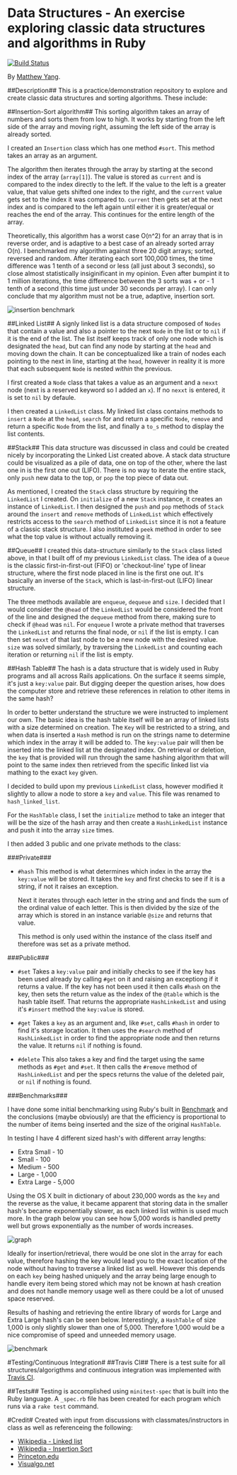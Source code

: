 # Data Structures - An exercise exploring classic data structures and algorithms in Ruby

[![Build Status](https://travis-ci.org/yang70/data-structures-and-algorithms.svg?branch=queue)](https://travis-ci.org/yang70/data-structures-and-algorithms)

By [Matthew Yang](http://www.matthewgyang.com).

##Description##
This is a practice/demonstration repository to explore and create classic data structures and sorting algorithms.  These include:

##Insertion-Sort algorithm##
This sorting algorithm takes an array of numbers and sorts them from low to high.  It works by starting from the left side of the array and moving right, assuming the left side of the array is already sorted.

I created an `Insertion` class which has one method `#sort`.  This method takes an array as an argument.

The algorithm then iterates through the array by starting at the second index of the array (`array[1]`).   The value is stored as `current` and is compared to the index directly to the left.  If the value to the left is a greater value, that value gets shifted one index to the right, and the `current` value gets set to the index it was compared to.  `current` then gets set at the next index and is compared to the left again until either it is greater/equal or reaches the end of the array.  This continues for the entire length of the array.

Theoretically, this algorithm has a worst case O(n^2) for an array that is in reverse order, and is adaptive to a best case of an already sorted array O(n).  I benchmarked my algorithm against three 20 digit arrays; sorted, reversed and random.  After iterating each sort 100,000 times, the time difference was 1 tenth of a second or less (all just about 3 seconds), so close almost statistically insiginificant in my opinion.  Even after bumpint it to 1 million iterations, the time difference between the 3 sorts was + or - 1 tenth of a second (this time just under 30 seconds per array).  I can only conclude that my algorithm must not be a true, adaptive, insertion sort.

![insertion benchmark](https://s3.amazonaws.com/mystufftoshare/ll-benchmark.png)

##Linked List##
A signly linked list is a data structure composed of `Nodes` that contain a value and also a pointer to the next `Node` in the list or to `nil` if it is the end of the list. The list itself keeps track of only one node which is designated the `head`, but can find any node by starting at the `head` and moving down the chain.  It can be conceptualized like a train of nodes each pointing to the next in line, starting at the `head`, however in reality it is more that each subsequent `Node` is nested *within* the previous.

I first created a `Node` class that takes a value as an argument and a `nexxt` node (next is a reserved keyword so I added an `x`).  If no `nexxt` is entered, it is set to `nil` by defaule.

I then created a `LinkedList` class.  My linked list class contains methods to `insert` a `Node` at the `head`, `search` for and return a specific `Node`, `remove` and return a specific `Node` from the list, and finally a `to_s` method to display the list contents.

##Stack##
This data structure was discussed in class and could be created nicely by incorporating the Linked List created above.  A stack data structure could be visualized as a pile of data, one on top of the other, where the last one in is the first one out (LIFO).  There is no way to iterate the entire stack, only `push` new data to the top, or `pop` the top piece of data out.

As mentioned, I created the `Stack` class structure by requiring the `LinkedList` I created.  On `initialize` of a new `Stack` instance, it creates an instance of `LinkedList`.  I then designed the `push` and `pop` methods of `Stack` around the `insert` and `remove` methods of `LinkedList` which effectively restricts access to the `search` method of `LinkedList` since it is not a feature of a classic stack structure.  I also instituted a `peek` method in order to see what the top value is without actually removing it.

##Queue##
I created this data-structure similarly to the `Stack` class listed above, in that I built off of my previous `LinkedList` class.  The idea of a `Queue` is the classic first-in-first-out (FIFO) or 'checkout-line' type of linear structure, where the first node placed in line is the first one out.  It's basically an inverse of the `Stack`, which is last-in-first-out (LIFO) linear structure.

The three methods available are `enqueue`, `dequeue` and `size`.  I decided that I would consider the `@head` of the `LinkedList` would be considered the front of the line and designed the `dequeue` method from there, making sure to check if `@head` was `nil`.  For `enqueue` I wrote a private method that traverses the `LinkedList` and returns the final node, or `nil` if the list is empty.  I can then set `nexxt` of that last node to be a new node with the desired value.  `size` was solved similarly, by traversing the `LinkedList` and counting each iteration or returning `nil` if the list is empty.

##Hash Table##
The hash is a data structure that is widely used in Ruby programs and all across Rails applications.  On the surface it seems simple, it's just a `key:value` pair.  But digging deeper the question arises, how does the computer store and retrieve these references in relation to other items in the same hash?

In order to better understand the structure we were instructed to implement our own.  The basic idea is the hash table itself will be an array of linked lists with a size determined on creation.  The `Key` will be restricted to a string, and when data is inserted a `Hash` method is run on the strings name to determine which index in the array it will be added to.  The `key:value` pair will then be inserted into the linked list at the designated index.  On retrieval or deletion, the `key` that is provided will run through the same hashing algorithm that will point to the same index then retrieved from the specific linked list via mathing to the exact `key` given.

I decided to build upon my previous `LinkedList` class, however modified it slightly to allow a node to store a `key` and `value`.  This file was renamed to `hash_linked_list`.

For the `HashTable` class, I set the `initialize` method to take an integer that will be the size of the hash array and then create a `HashLinkedList` instance and push it into the array `size` times.

I then added 3 public and one private methods to the class:

###Private###
* `#hash` This method is what determines which index in the array the `key:value` will be stored.  It takes the `key` and first checks to see if it is a string, if not it raises an exception.

  Next it iterates through each letter in the string and and finds the sum of the ordinal value of each letter.  This is then divided by the size of the array which is stored in an instance variable `@size` and returns that value.

  This method is only used within the instance of the class itself and therefore was set as a private method.

###Public###

* `#set` Takes a `key:value` pair and initially checks to see if the key has been used already by calling `#get` on it and raising an exceptiong if it returns a value.  If the key has not been used it then calls `#hash` on the key, then sets the return value as the index of the `@table` which is the hash table itself.  That returns the appropriate `HashLinkedList` and using it's `#insert` method the `key:value` is stored.

* `#get` Takes a `key` as an argument and, like `#set`, calls `#hash` in order to find it's storage location.  It then uses the `#search` method of `HashLinkedList` in order to find the appropriate node and then returns the value.  It returns `nil` if nothing is found.

* `#delete` This also takes a key and find the target using the same methods as `#get` and `#set`.  It then calls the `#remove` method of `HashLinkedList` and per the specs returns the value of the deleted pair, or `nil` if nothing is found.

###Benchmarks###

I have done some initial benchmarking using Ruby's built in [Benchmark](http://ruby-doc.org/stdlib-2.2.3/libdoc/benchmark/rdoc/Benchmark.html) and the conclusions (maybe obviously) are that the efficiency is proportional to the number of items being inserted and the size of the original `HashTable`.

In testing I have 4 different sized hash's with different array lengths:


* Extra Small - 10
* Small - 100
* Medium - 500
* Large - 1,000
* Extra Large - 5,000

Using the OS X built in dictionary of about 230,000 words as the `key` and the reverse as the value, it became apparent that storing data in the smaller hash's became exponentially slower, as each linked list within is used much more.  In the graph below you can see how 5,000 words is handled pretty well but grows exponentially as the number of words increases.

![graph](https://s3.amazonaws.com/mystufftoshare/HashTableGraph.jpg)

Ideally for insertion/retrieval, there would be one slot in the array for each value, therefore hashing the key would lead you to the exact location of the node without having to traverse a linked list as well.  However this depends on each `key` being hashed uniquely and the array being large enough to handle every item being stored which may not be known at hash creation and does not handle memory usage well as there could be a lot of unused space reserved.

Results of hashing and retrieving the entire library of words for Large and Extra Large hash's can be seen below.  Interestingly, a `HashTable` of size 1,000 is only slightly slower than one of 5,000.  Therefore 1,000 would be a nice compromise of speed and unneeded memory usage.

![benchmark](https://s3.amazonaws.com/mystufftoshare/hash-benchmark.png)

#Testing/Continuous Integration#
##Travis CI##
There is a test suite for all structures/algorigthms and continuous integration was implemented with [Travis CI](https://travis-ci.org/).

##Tests##
Testing is accomplished using `minitest-spec` that is built into the Ruby language.  A `_spec.rb` file has been created for each program which runs via a `rake test` command.

#Credit#
Created with input from discussions with classmates/instructors in class as well as referenceing the following:

* [Wikipedia - Linked list](https://en.wikipedia.org/wiki/Linked_list)
* [Wikipedia - Insertion Sort](https://en.wikipedia.org/wiki/Insertion_sort)
* [Princeton.edu](http://www.princeton.edu/~achaney/tmve/wiki100k/docs/Queue_(data_structure).html)
* [Visualgo.net](http://visualgo.net/)
